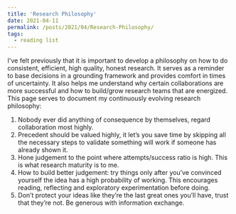 ```yaml
---
title: 'Research Philosophy'
date: 2021-04-11
permalink: /posts/2021/04/Research-Philosophy/
tags:
  - reading list
---
```


I've felt previously that it is important to develop a philosophy on how to do consistent, efficient, high quality, honest research. It serves as a reminder to base decisions in a grounding framework and provides comfort in times of uncertainty. It also helps me understand why certain collaborations are more successful and how to build/grow research teams that are energized. This page serves to document my continuously evolving research philosophy:

1. Nobody ever did anything of consequence by themselves, regard collaboration most highly.
1. Precedent should be valued highly, it let’s you save time by skipping all the necessary steps to validate something will work if someone has already shown it.
1. Hone judgement to the point where attempts/success ratio is high. This is what research maturity is to me.
1. How to build better judgement: try things only after you’ve convinced yourself the idea has a high probability of working. This encourages reading, reflecting and exploratory experimentation before doing.
1. Don’t protect your ideas like they’re the last great ones you’ll have, trust that they’re not. Be generous with information exchange.

